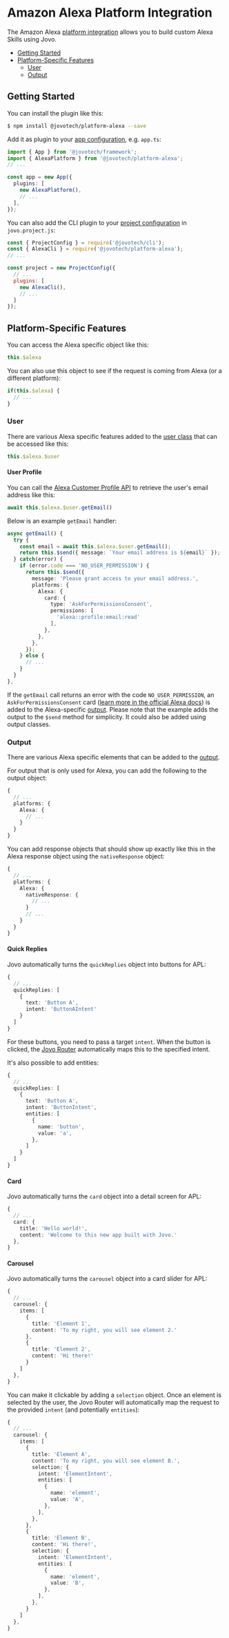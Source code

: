 # Amazon Alexa Platform Integration

The Amazon Alexa [platform integration](../docs/platforms.md) allows you to build custom Alexa Skills using Jovo.

- [Getting Started](#getting-started)
- [Platform-Specific Features](#platform-specific-features)
  - [User](#user)
  - [Output](#output)

## Getting Started

You can install the plugin like this:

```sh
$ npm install @jovotech/platform-alexa --save
```

Add it as plugin to your [app configuration](../docs/app-config.md), e.g. `app.ts`:

```typescript
import { App } from '@jovotech/framework';
import { AlexaPlatform } from '@jovotech/platform-alexa';
// ...

const app = new App({
  plugins: [
    new AlexaPlatform(),
    // ...
  ],
});
```

You can also add the CLI plugin to your [project configuration](../docs/project-config.md) in `jovo.project.js`:

```js
const { ProjectConfig } = require('@jovotech/cli');
const { AlexaCli } = require('@jovotech/platform-alexa');
// ...

const project = new ProjectConfig({
  // ...
  plugins: [
    new AlexaCli(),
    // ...
  ]
});
```

## Platform-Specific Features

You can access the Alexa specific object like this:

```typescript
this.$alexa
```

You can also use this object to see if the request is coming from Alexa (or a different platform):

```typescript
if(this.$alexa) {
  // ...
}
```

### User

There are various Alexa specific features added to the [user class](../docs/user.md) that can be accessed like this:

```typescript
this.$alexa.$user
```

#### User Profile

You can call the [Alexa Customer Profile API](https://developer.amazon.com/en-US/docs/alexa/custom-skills/request-customer-contact-information-for-use-in-your-skill.html) to retrieve the user's email address like this:

```typescript
await this.$alexa.$user.getEmail()
```

Below is an example `getEmail` handler:

```typescript
async getEmail() {
  try {
    const email = await this.$alexa.$user.getEmail();
    return this.$send({ message: `Your email address is ${email}` });
  } catch(error) {
    if (error.code === 'NO_USER_PERMISSION') {
      return this.$send({
        message: 'Please grant access to your email address.',
        platforms: {
          Alexa: {
            card: {
              type: 'AskForPermissionsConsent',
              permissions: [
                'alexa::profile:email:read'
              ],
            },
          },
        },
      });
    } else {
      // ...
    }
  }
},
```

If the `getEmail` call returns an error with the code `NO_USER_PERMISSION`, an `AskForPermissionsConsent` card ([learn more in the official Alexa docs](https://developer.amazon.com/en-US/docs/alexa/custom-skills/request-customer-contact-information-for-use-in-your-skill.html#sample-response-with-permissions-card)) is added to the Alexa-specific [output](../docs/output.md). Please note that the example adds the output to the `$send` method for simplicity. It could also be added using output classes.


### Output

There are various Alexa specific elements that can be added to the [output](../docs/output.md).

For output that is only used for Alexa, you can add the following to the output object:

```typescript
{
  // ...
  platforms: {
    Alexa: {
      // ...
    }
  }
}
```

You can add response objects that should show up exactly like this in the Alexa response object using the `nativeResponse` object:

```typescript
{
  // ...
  platforms: {
    Alexa: {
      nativeResponse: {
        // ...
      }
      // ...
    }
  }
}
```

#### Quick Replies

Jovo automatically turns the `quickReplies` object into buttons for APL:

```typescript
{
  // ...
  quickReplies: [
    {
      text: 'Button A',
      intent: 'ButtonAIntent'
    }
  ]
}
```

For these buttons, you need to pass a target `intent`. When the button is clicked, the [Jovo Router](../docs/routig.md) automatically maps this to the specified intent.

It's also possible to add entities:

```typescript
{
  // ...
  quickReplies: [
    {
      text: 'Button A',
      intent: 'ButtonIntent',
      entities: [
        {
          name: 'button',
          value: 'a',
        },
      ]
    }
  ]
}
```

#### Card

Jovo automatically turns the `card` object into a detail screen for APL:

```typescript
{
  // ...
  card: {
    title: 'Hello world!',
    content: 'Welcome to this new app built with Jovo.'
  },
}
```

#### Carousel

Jovo automatically turns the `carousel` object into a card slider for APL:

```typescript
{
  // ...
  carousel: {
    items: [
      {
        title: 'Element 1',
        content: 'To my right, you will see element 2.'
      },
      {
        title: 'Element 2',
        content: 'Hi there!'
      }
    ]
  },
}
```

You can make it clickable by adding a `selection` object. Once an element is selected by the user, the Jovo Router will automatically map the request to the provided `intent` (and potentially `entities`):

```typescript
{
  // ...
  carousel: {
    items: [
      {
        title: 'Element A',
        content: 'To my right, you will see element B.',
        selection: {
          intent: 'ElementIntent',
          entities: [
            {
              name: 'element',
              value: 'A',
            },
          ],
        },
      },
      {
        title: 'Element B',
        content: 'Hi there!',
        selection: {
          intent: 'ElementIntent',
          entities: [
            {
              name: 'element',
              value: 'B',
            },
          ],
        },
      }
    ]
  },
}
```

